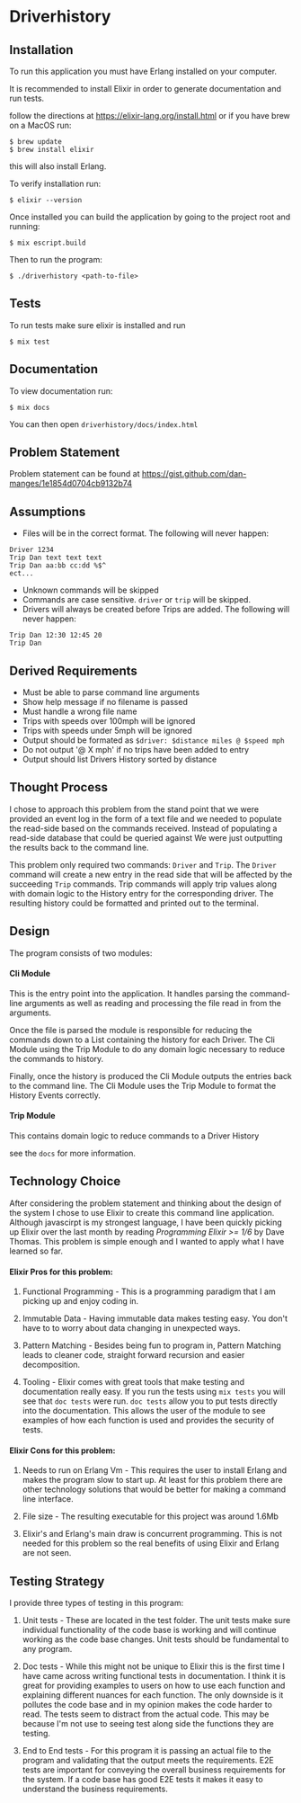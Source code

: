# Driverhistory

## Installation

To run this application you must have Erlang installed on your computer.

It is recommended to install Elixir in order to generate documentation and run tests.

follow the directions at https://elixir-lang.org/install.html or if you have brew on a MacOS run:

```
$ brew update
$ brew install elixir
```

this will also install Erlang.

To verify installation run:

```
$ elixir --version
```


Once installed you can build the application by going to the project root and running:
```
$ mix escript.build
```

Then to run the program:
```
$ ./driverhistory <path-to-file>
```

## Tests

To run tests make sure elixir is installed and run

```
$ mix test
```

## Documentation

To view documentation run:
```
$ mix docs
```

You can then open `driverhistory/docs/index.html`

## Problem Statement

Problem statement can be found at https://gist.github.com/dan-manges/1e1854d0704cb9132b74

## Assumptions

 - Files will be in the correct format.  The following will never happen:
 ```
 Driver 1234
 Trip Dan text text text
 Trip Dan aa:bb cc:dd %$^
 ect...
 ```

 - Unknown commands will be skipped
 - Commands are case sensitive. `driver` or `trip` will be skipped.
 - Drivers will always be created before Trips are added. The following will never happen:
 ```
 Trip Dan 12:30 12:45 20
 Trip Dan
 ```

## Derived Requirements

- Must be able to parse command line arguments
- Show help message if no filename is passed
- Must handle a wrong file name
- Trips with speeds over 100mph will be ignored
- Trips with speeds under 5mph will be ignored
- Output should be formated as `$driver: $distance miles @ $speed mph`
- Do not output '@ X mph' if no trips have been added to entry
- Output should list Drivers History sorted by distance

## Thought Process

I chose to approach this problem from the stand point that we were provided an event log in the form of a text file and we needed to populate the read-side based on the commands received.  Instead of populating a read-side database that could be queried against We were just outputting the results back to the command line.

This problem only required two commands: `Driver` and `Trip`.  The `Driver` command will create a new entry in the read side that will be affected by the succeeding `Trip` commands.  Trip commands will apply trip values along with domain logic to the History entry for the corresponding driver.  The resulting history could be formatted and printed out to the terminal.

## Design

The program consists of two modules:

#### Cli Module
This is the entry point into the application.  It handles parsing the command-line arguments as well as reading and processing the file read in from the arguments.

Once the file is parsed the module is responsible for reducing the commands down to a List containing the history for each Driver.  The Cli Module using the Trip Module to do any domain logic necessary to reduce the commands to history.

Finally, once the history is produced the Cli Module outputs the entries back to the command line. The Cli Module uses the Trip Module to format the History Events correctly.

#### Trip Module
This contains domain logic to reduce commands to a Driver History

see the `docs` for more information.

## Technology Choice
After considering the problem statement and thinking about the design of the system I chose to use Elixir to create this command line application.  Although javascirpt is my strongest language, I have been quickly picking up Elixir over the last month by reading *Programming Elixir >= 1/6* by Dave Thomas.  This problem is simple enough and I wanted to apply what I have learned so far.

#### Elixir Pros for this problem:

1. Functional Programming -  This is a programming paradigm that I am picking up and enjoy coding in.

2. Immutable Data - Having immutable data makes testing easy.  You don't have to to worry about data changing in unexpected ways.

3. Pattern Matching - Besides being fun to program in, Pattern Matching leads to cleaner code, straight forward recursion and easier decomposition.

4. Tooling -  Elixir comes with great tools that make testing and documentation really easy.  If you run the tests using `mix tests` you will see that `doc tests` were run.  `doc tests` allow you to put tests directly into the documentation.  This allows the user of the module to see examples of how each function is used and provides the security of tests.

#### Elixir Cons for this problem:

1. Needs to run on Erlang Vm - This requires the user to install Erlang and makes the program slow to start up. At least for this problem there are other technology solutions that would be better for making a command line interface.

2. File size - The resulting executable for this project was around 1.6Mb

3. Elixir's and Erlang's main draw is concurrent programming.  This is not needed for this problem so the real benefits of using Elixir and Erlang are not seen.

## Testing Strategy

I provide three types of testing in this program:

1. Unit tests - These are located in the test folder.  The unit tests make sure individual functionality of the code base is working and will continue working as the code base changes.  Unit tests should be fundamental to any program.

2. Doc tests - While this might not be unique to Elixir this is the first time I have came across writing functional tests in documentation.  I think it is great for providing examples to users on how to use each function and explaining different nuances for each function.  The only downside is it pollutes the code base and in my opinion makes the code harder to read.  The tests seem to distract from the actual code.  This may be because I'm not use to seeing test along side the functions they are testing.

3. End to End tests - For this program it is passing an actual file to the program and validating that the output meets the requirements.  E2E tests are important for conveying the overall business requirements for the system.  If a code base has good E2E tests it makes it easy to understand the business requirements.

